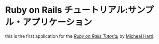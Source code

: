 # Ruby on Rails チュートリアル:サンプル・アプリケーション

this is the first application for the
[*Ruby on Rails Tutorial*](http://railstutorial.jp/)
by [Micheal Hartl](http://michealhartl.com/).
